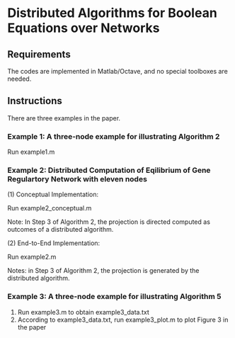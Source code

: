 # Distributed Algorithms for Boolean Equations over Networks

## Requirements

The codes are implemented in Matlab/Octave, and no special toolboxes are needed.

## Instructions

There are three examples in the paper.

### Example 1: A three-node example for illustrating Algorithm 2

Run example1.m

### Example 2: Distributed Computation of Eqilibrium of Gene Regulartory Network with eleven nodes

(1) Conceptual Implementation: 

Run example2_conceptual.m

Note: In Step 3 of Algorithm 2, the projection is directed computed as outcomes of a distributed algorithm.

(2) End-to-End Implementation: 

Run example2.m

Notes: in Step 3 of Algorithm 2, the projection is generated by the distributed algorithm.

### Example 3: A three-node example for illustrating Algorithm 5
1. Run example3.m to obtain example3_data.txt
2. According to example3_data.txt, run example3_plot.m to plot Figure 3 in the paper
